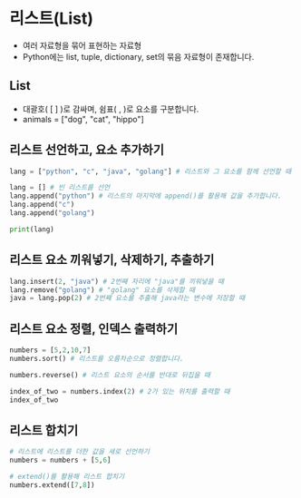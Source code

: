 # 리스트(List)

- 여러 자료형을 묶어 표현하는 자료형
- Python에는 list, tuple, dictionary, set의 묶음 자료형이 존재합니다.

## List
- 대괄호( [ ] )로 감싸며, 쉼표( , )로 요소를 구분합니다.
- animals = ["dog", "cat", "hippo"]

## 리스트 선언하고, 요소 추가하기

```python
lang = ["python", "c", "java", "golang"] # 리스트와 그 요소를 함께 선언할 때

lang = [] # 빈 리스트를 선언
lang.append("python") # 리스트의 마지막에 append()를 활용해 값을 추가합니다.
lang.append("c")
lang.append("golang")

print(lang)
```

## 리스트 요소 끼워넣기, 삭제하기, 추출하기

```python
lang.insert(2, "java") # 2번째 자리에 "java"를 끼워넣을 때
lang.remove("golang") # "golang" 요소를 삭제할 때
java = lang.pop(2) # 2번째 요소를 추출해 java라는 변수에 저장할 때
```

## 리스트 요소 정렬, 인덱스 출력하기

```python
numbers = [5,2,10,7]
numbers.sort() # 리스트를 오름차순으로 정렬합니다.

numbers.reverse() # 리스트 요소의 순서를 반대로 뒤집을 때

index_of_two = numbers.index(2) # 2가 있는 위치를 출력할 때
index_of_two
```

## 리스트 합치기
```python
# 리스트에 리스트를 더한 값을 새로 선언하기
numbers = numbers + [5,6]

# extend()를 활용해 리스트 합치기
numbers.extend([7,8])
```